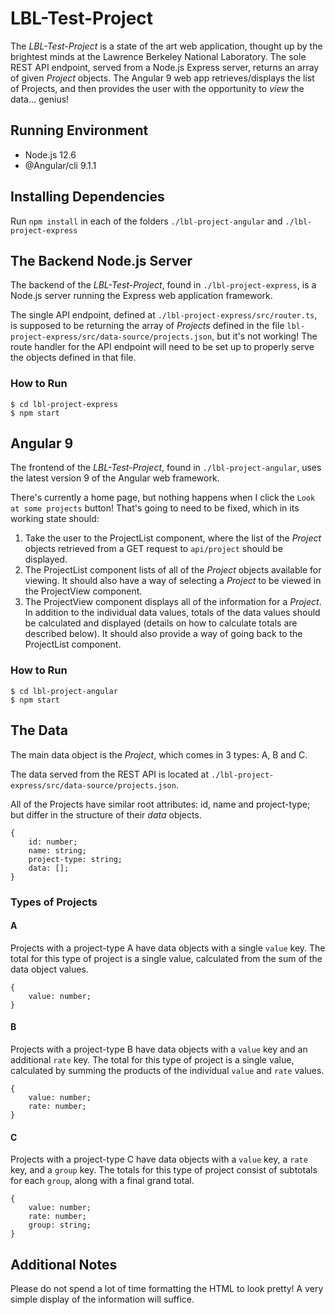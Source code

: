 # LBL-Test-Project


The *LBL-Test-Project* is a state of the art web application, thought up by the brightest minds at the Lawrence Berkeley National Laboratory.  The sole REST API endpoint, served from a Node.js Express server, returns an array of given *Project* objects.  The Angular 9 web app retrieves/displays the list of Projects, and then provides the user with the opportunity to *view* the data... genius!

## Running Environment

* Node.js 12.6
* @Angular/cli 9.1.1


## Installing Dependencies

Run `npm install` in each of the folders `./lbl-project-angular` and `./lbl-project-express`

## The Backend Node.js Server

The backend of the *LBL-Test-Project*, found in `./lbl-project-express`, is a Node.js server running the Express web application framework.

The single API endpoint, defined at `./lbl-project-express/src/router.ts`, is supposed to be returning the array of *Projects* defined in the file `lbl-project-express/src/data-source/projects.json`, but it's not working! The route handler for the API endpoint will need to be set up to properly serve the objects defined in that file.

### How to Run

```
$ cd lbl-project-express
$ npm start
```

## Angular 9

The frontend of the *LBL-Test-Project*, found in `./lbl-project-angular`, uses the latest version 9 of the Angular web framework.

There's currently a home page, but nothing happens when I click the `Look at some projects` button!  That's going to need to be fixed, which in its working state should:

1. Take the user to the ProjectList component, where the list of the *Project* objects retrieved from a GET request to `api/project` should be displayed.
2. The ProjectList component lists of all of the *Project* objects available for viewing.  It should also have a way of selecting a *Project* to be viewed in the ProjectView component.
3. The ProjectView component displays all of the information for a *Project*.  In addition to the individual data values, totals of the data values should be calculated and displayed (details on how to calculate totals are described below).  It should also provide a way of going back to the ProjectList component.

### How to Run

```
$ cd lbl-project-angular
$ npm start
```

## The Data

The main data object is the *Project*, which comes in 3 types: A, B and C.

The data served from the REST API is located at `./lbl-project-express/src/data-source/projects.json`.

All of the Projects have similar root attributes: id, name and project-type; but differ in the structure of their *data* objects.

```
{
    id: number;
    name: string;
    project-type: string;
    data: [];
}
```

### Types of Projects

#### A

Projects with a project-type A have data objects with a single `value` key.  The total for this type of project is a single value, calculated from the sum of the data object values.


```
{
    value: number;
}
```

#### B

Projects with a project-type B have data objects with a `value` key and an additional `rate` key.  The total for this type of project is a single value, calculated by summing the products of the individual `value` and `rate` values.


```
{
    value: number;
    rate: number;
}
```

#### C

Projects with a project-type C have data objects with a `value` key, a `rate` key, and a `group` key.  The totals for this type of project consist of subtotals for each `group`, along with a final grand total.

```
{
    value: number;
    rate: number;
    group: string;
}
```

## Additional Notes

Please do not spend a lot of time formatting the HTML to look pretty!  A very simple display of the information will suffice.
